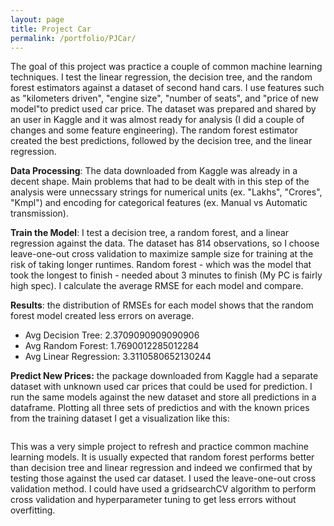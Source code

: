 ```yaml
---
layout: page
title: Project Car
permalink: /portfolio/PJCar/
---
```

The goal of this project was practice a couple of common machine learning techniques. I test the linear regression, the decision tree, and the random forest estimators against a dataset of second hand cars. I use features such as "kilometers driven", "engine size", "number of seats", and "price of new model"to predict used car price. The dataset was prepared and shared by an user in Kaggle and it was almost ready for analysis (I did a couple of changes and some feature engineering). The random forest estimator created the best predictions, followed by the decision tree, and the linear regression.

**Data Processing**: The data downloaded from Kaggle was already in a decent shape. Main problems that had to be dealt with in this step of the analysis were unnecssary strings for numerical units (ex. "Lakhs", "Crores", "Kmpl") and encoding for categorical features (ex. Manual vs Automatic transmission).

**Train the Model**: I test a decision tree, a random forest, and a linear regression against the data. The dataset has 814 observations, so I choose leave-one-out cross validation to maximize sample size for training at the risk of taking longer runtimes. Random forest - which was the model that took the longest to finish - needed about 3 minutes to finish (My PC is fairly high spec). I calculate the average RMSE for each model and compare.

**Results**: the distribution of RMSEs for each model shows that the random forest model created less errors on average.

- Avg Decision Tree: 2.3709090909090906
- Avg Random Forest: 1.7690012285012284
- Avg Linear Regression: 3.3110580652130244

**Predict New Prices:** the package downloaded from Kaggle had a separate dataset with unknown used car prices that could be used for prediction. I run the same models against the new dataset and store all predictions in a dataframe. Plotting all three sets of predictios and with the known prices from the training dataset I get a visualization like this:

<img src="{{ site.baseurl }}/images/portfolio/pjcar_finalplot.png" alt>

This was a very simple project to refresh and practice common machine learning models. It is usually expected that random forest performs better than decision tree and linear regression and indeed we confirmed that by testing those against the used car dataset. I used the leave-one-out cross validation method. I could have used a gridsearchCV algorithm to perform cross validation and hyperparameter tuning to get less errors without overfitting.
